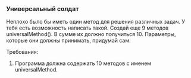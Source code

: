 
### Универсальный солдат

Неплохо было бы иметь один метод для решения различных задач. У тебя есть возможность написать такой.
Создай еще 9 методов universalMethod(). В сумме их должно получиться 10.
Параметры, которые они должны принимать, придумай сам.


Требования:
1.	Программа должна содержать 10 методов с именем universalMethod.


